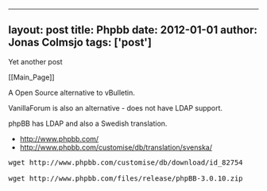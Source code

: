 
---
layout: post
title: Phpbb
date: 2012-01-01
author: Jonas Colmsjo
tags: ['post']
---

Yet another post





[[Main_Page]]

A Open Source alternative to vBulletin.

VanillaForum is also an alternative - does not have LDAP support.

phpBB has LDAP and also a Swedish translation.

* http://www.phpbb.com/
* http://www.phpbb.com/customise/db/translation/svenska/


<pre>
wget http://www.phpbb.com/customise/db/download/id_82754

wget http://www.phpbb.com/files/release/phpBB-3.0.10.zip


</pre>
